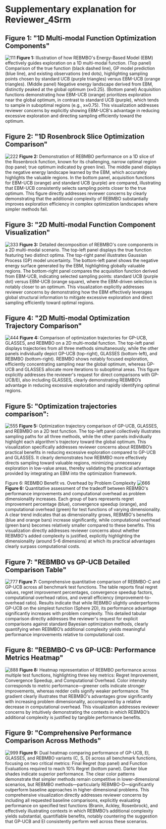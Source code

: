 # Supplementary explanation for Reviewer_4Srm
## Figure 1: "1D Multi-modal Function Optimization Components"
![111](./reviewer_4Srm_doc/1D_optiming_processing.png)
**Figure 1:** Illustration of how REBMBO's Energy-Based Model (EBM) effectively guides exploration on a 1D multi-modal function. (Top panel) Comparison of the true function (black dashed line), GP model prediction (blue line), and existing observations (red dots), highlighting sampling points chosen by standard UCB (purple triangles) versus EBM-UCB (orange triangles). 
(Middle panel) Negative energy landscape derived from EBM, distinctly peaked at the global optimum (x≈0.25). (Bottom panel) Acquisition functions demonstrating how EBM-UCB (orange) prioritizes exploration near the global optimum, in contrast to standard UCB (purple), which tends to sample in suboptimal regions (e.g., x≈0.75). 
This visualization addresses reviewer concerns by explicitly showing EBM-UCB's advantage in reducing excessive exploration and directing sampling efficiently toward the optimum.

## Figure 2: "1D Rosenbrock Slice Optimization Comparison"
![222](./reviewer_4Srm_doc/1D_different_method.png)
**Figure 2:** Demonstration of REBMBO performance on a 1D slice of the Rosenbrock function, known for its challenging, narrow optimal region (top panel; true optimum indicated by green line). 
The middle panel displays the negative energy landscape learned by the EBM, which accurately highlights the valuable regions. In the bottom panel, acquisition functions for EBM-UCB (orange) and standard UCB (purple) are compared, illustrating that EBM-UCB consistently selects sampling points closer to the true optimum. 
This figure directly addresses reviewer concerns by clearly demonstrating that the additional complexity of REBMBO substantially improves exploration efficiency in complex optimization landscapes where simpler methods fail.

## Figure 3: "2D Multi-modal Function Component Visualization"
![333](./reviewer_4Srm_doc/2D_optimizating_processing.png)
**Figure 3:** Detailed decomposition of REBMBO's core components in a 2D multi-modal scenario. The top-left panel displays the true function featuring two distinct optima. The top-right panel illustrates Gaussian Process (GP) model uncertainty. 
The bottom-left panel shows the negative energy surface generated by the EBM, highlighting globally valuable regions. The bottom-right panel compares the acquisition function derived from EBM-UCB, indicating selected sampling points: standard UCB (purple dot) versus EBM-UCB (orange square), where the EBM-driven selection is notably closer to an optimum. 
This visualization explicitly addresses reviewer concerns by demonstrating how the EBM effectively leverages global structural information to mitigate excessive exploration and direct sampling efficiently toward optimal regions.

## Figure 4: "2D Multi-modal Optimization Trajectory Comparison"
![444](./reviewer_4Srm_doc/2D_Multi-modal_Optimization_Trajectory_Comparison.png)
**Figure 4:** Comparison of optimization trajectories for GP-UCB, GLASSES, and REBMBO on a 2D multi-modal function. The top-left panel displays trajectories from all three methods simultaneously, while the other panels individually depict GP-UCB (top-right), GLASSES (bottom-left), and REBMBO (bottom-right). 
REBMBO shows notably focused exploration, efficiently concentrating sampling near the global optimum, whereas GP-UCB and GLASSES allocate more iterations to suboptimal areas. 
This figure explicitly addresses the reviewer's request for direct comparisons with GP-UCB/EI, also including GLASSES, clearly demonstrating REBMBO’s advantage in reducing excessive exploration and rapidly identifying optimal regions.

## Figure 5: "Optimization trajectories comparison":
![555](./reviewer_4Srm_doc/GP-UCB_GLASSES_REBMBO_method.png)
**Figure 5:** Optimization trajectory comparison of GP-UCB, GLASSES, and REBMBO on a 2D test function. The top-left panel collectively illustrates sampling paths for all three methods, while the other panels individually highlight each algorithm's trajectory toward the global optimum. 
This visualization specifically addresses reviewer concerns about REBMBO’s practical benefits in reducing excessive exploration compared to GP-UCB and GLASSES. 
It clearly demonstrates how REBMBO more effectively directs sampling toward valuable regions, minimizing unnecessary exploration in low-value areas, thereby validating the practical advantage provided by integrating an EBM into the optimization framework.

Figure 6: REBMBO Benefit vs. Overhead by Problem Complexity
![666](./reviewer_4Srm_doc/REBMBO_benefits_costs.png)
**Figure 6:** Quantitative assessment of the tradeoff between REBMBO's performance improvements and computational overhead as problem dimensionality increases. Each group of bars represents regret improvement percentage (blue), convergence speedup (orange), and computational overhead (green) for test functions of varying dimensionality. 
A clear trend indicates that as dimensionality grows, REBMBO's benefits (blue and orange bars) increase significantly, while computational overhead (green bars) becomes relatively smaller compared to these benefits. 
This visualization directly addresses reviewer concerns about whether REBMBO's added complexity is justified, explicitly highlighting the dimensionality (around 5–6 dimensions) at which its practical advantages clearly surpass computational costs.

## Figure 7: "REBMBO vs GP-UCB Detailed Comparison Table"
![777](./reviewer_4Srm_doc/REBMBO_GP-UCB_comparison_table.png)
**Figure 7:** Comprehensive quantitative comparison of REBMBO-C and GP-UCB across all benchmark test functions. The table reports final regret values, regret improvement percentages, convergence speedup factors, computational overhead ratios, and overall efficiency (improvement-to-overhead ratio). 
Results indicate that while REBMBO slightly underperforms GP-UCB on the simplest function (Sphere 2D), its performance advantage significantly increases with problem complexity. 
This detailed tabular comparison directly addresses the reviewer's request for explicit comparisons against standard Bayesian optimization methods, clearly quantifying when REBMBO’s additional complexity yields meaningful performance improvements relative to computational cost.

## Figure 8: "REBMBO-C vs GP-UCB: Performance Metrics Heatmap"
![888](./reviewer_4Srm_doc/Performance_Indicator_Heat_Map.png)
**Figure 8:** Heatmap representation of REBMBO performance across multiple test functions, highlighting three key metrics: Regret Improvement, Convergence Speedup, and Computational Overhead. 
Color intensity corresponds to metric performance—greener cells indicate stronger improvements, whereas redder cells signify weaker performance. The gradient clearly illustrates that REBMBO's advantages grow significantly with increasing problem dimensionality, accompanied by a relative decrease in computational overhead. 
This visualization addresses reviewer concerns by intuitively demonstrating the contexts in which REBMBO’s additional complexity is justified by tangible performance benefits.

## Figure 9: "Comprehensive Performance Comparison Across Methods"
![999](./reviewer_4Srm_doc/all_method_comparing.png)
**Figure 9:** Dual heatmap comparing performance of GP-UCB, EI, GLASSES, and REBMBO variants (C, S, D) across all benchmark functions, focusing on two critical metrics: Final Regret (top panel) and Function Evaluations required to reach 10% Regret (bottom panel). 
Darker blue shades indicate superior performance. The clear color patterns demonstrate that simpler methods remain competitive in lower-dimensional scenarios, but REBMBO methods—particularly REBMBO-D—significantly outperform baseline approaches in higher-dimensional problems. 
This comprehensive visualization directly addresses reviewer concerns by including all requested baseline comparisons, explicitly evaluating performance on specified test functions (Branin, Ackley, Rosenbrock), and effectively illustrating contexts in which REBMBO’s additional complexity yields substantial, quantifiable benefits, notably countering the suggestion that GP-UCB and EI consistently perform well across these scenarios.
